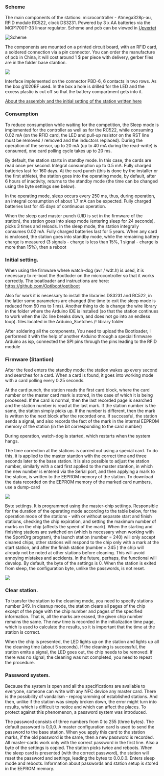 ### Scheme

The main components of the stations: microcontroller - Atmega328p-au, RFID module RC522, clock DS3231. Powered by 3 x AA batteries via the MCP1700T-33 linear regulator. Scheme and pcb can be viewed in [Upvertet](https://upverter.com/AlexanderVolikov/a6d775cd45a22968/Sportiduino-MarkStantion/)

![Scheme](https://raw.githubusercontent.com/alexandervolikov/sportIDuino/master/Base%20station/Scheme.jpg)

The components are mounted on a printed circuit board, with an RFID card, a soldered connection via a pin connector. You can order the manufacture of pcb in China, it will cost around 1 $ per piece with delivery, gerber files are in the folder base stantion.

![](https://raw.githubusercontent.com/alexandervolikov/sportiduino/master/Base%20station/PCB.JPG)

Interface implemented on the connector PBD-6, 6 contacts in two rows. As the box g1020BF used. In the box a hole is drilled for the LED and the excess plastic is cut off so that the battery compartment gets into it.

[About the assembly and the initial setting of the station written here](https://github.com/alexandervolikov/sportiduino/blob/master/Doc/en/BaseStationAssembly.md)

### Consumption

To reduce consumption while waiting for the competition, the Sleep mode is implemented for the controller as well as for the RC522, while consuming 0.02 mA (on the RFID card, the LED and pull-up resistor on the RST line must be removed / removed and the inductors replaced). During the operation of the sensor, up to 20 mA (up to 40 mA during the read-write) is consumed, one card polling cycle takes up to 20 ms.

By default, the station starts in standby mode. In this case, the cards are read once per second. Integral consumption up to 0.5 mA. Fully charged batteries last for 160 days. At the card punch (this is done by the installer or the first athlete), the station goes into the operating mode, by default, after 6 hours of inactivity, returns to the standby mode (the time can be changed using the byte settings see below).

In the operating mode, sleep occurs every 250 ms, thus, during operation, an integral consumption of about 1.7 mA can be expected. Fully charged batteries last for 45 days of continuous operation.

When the sleep card master punch (UID is set in the firmware of the station), the station goes into sleep mode (entering sleep for 24 seconds), picks 3 times and reloads. In the sleep mode, the station integrally consumes 0.02 mA. Fully charged batteries last for 5 years. When any card is enclosed, the station goes into standby mode, while the remaining battery charge is measured (3 signals - charge is less than 15%, 1 signal - charge is more than 15%), then a reboot

### Initial setting.

When using the firmware where watch-dog (avr / wdt.h) is used, it is necessary to re-boot the Bootloder on the microcontroller so that it works correctly. The boatloader and instructions are here: https://github.com/Optiboot/optiboot

Also for work it is necessary to install the libraries DS3231 and RC522, in the latter some parameters are changed (the time to exit the sleep mode is reduced from 50 ms to 1 ms). Another thing to do is change the wire library in the folder where the Arduino IDE is installed (so that the station continues to work when the i2c line breaks down, and does not go into an endless loop). files located in the Arduino_Scetches /! library folder

After soldering all the components, You need to upload the Bootloader, I performed it with the help of another Arduino through a special firmware Arduino as isp, connected the SPI pins through the pins leading to the RFID module

### Firmware (Stantion)

After the feed enters the standby mode: the station wakes up every second and searches for a card. When a card is found, it goes into working mode with a card polling every 0.25 seconds.

At the card punch, the station reads the first card block, where the card number or the master card mark is stored, in the case of which it is being processed. If the card is normal, then the last recorded page is searched and the station number is read at the last mark. If the station number is the same, the station simply picks up. If the number is different, then the mark is written to the next block after the recorded one. If successful, the station sends a signal, and also records the fact of the mark in the internal EEPROM memory of the station (in the bit corresponding to the card number)

During operation, watch-dog is started, which restarts when the system hangs.

The time correction at the stations is carried out using a special card. To do this, it is applied to the master stantion with the correct time and three seconds later to the base station. It is also possible to adjust the station number, similarly with a card first applied to the master stantion, in which the new number is entered via the Serial port, and then applying a mark to the station, is written to the EEPROM memory of the station. To download the data recorded on the EEPROM memory of the marked card numbers, use a dump-card

![](https://raw.githubusercontent.com/alexandervolikov/sportiduino/master/Images/Stantion-blockscheme.png)

Byte settings. It is programmed using the master-chip settings. Responsible for the duration of the operating mode according to the table below, for the operation mode of the stations - with or without separate start and finish stations, checking the chip expiration, and setting the maximum number of marks on the chip (affects the speed of the mark). When the starting and finishing stations are switched on (which is necessary when working with the SportOrg program), the launch station (number = 240) will only accept cleaned chips, other stations will respond to the chip only with a mark at the start station, and after the finish station (number = 245 ) the chip will already not be noted at other stations before cleaning. This will avoid annoying mistakes and accidents. In the future, perhaps, the functional will develop. By default, the byte of the settings is 0. When the station is exited from sleep, the configuration byte, unlike the passwords, is not reset.

![](https://raw.githubusercontent.com/alexandervolikov/sportiduino/master/Images/Setting-byte2.PNG)

### Clear station.

To transfer the station to the cleaning mode, you need to specify stations number 249.
In cleanup mode, the station clears all pages of the chip except of the page with the chip number and pages of the specified information. That is, all the marks are erased, the given chip number remains the same. The new time is recorded in the initialization time page, which is used to calculate the results, so it is important that the time at the station is correct.

When the chip is presented, the LED lights up on the station and lights up all the cleaning time (about 5 seconds). If the cleaning is successful, the station emits a signal, the LED goes out, the chip needs to be removed. If there was no signal, the cleaning was not completed, you need to repeat the procedure.

### Password system.
Because the system is open and all the specifications are available to everyone, someone can write with any NFC device any master card. There is the possibility of vandalism - reprogramming of established stations. And then, unlike if the station was simply broken down, the error might turn into results, which is difficult to notice and which can affect the places. To protect against this phenomenon, a password system was introduced.

The password consists of three numbers from 0 to 255 (three bytes). The default password is 0,0,0. A master configuration card is used to send the password to the base station. When you apply this card to the station marks, if the old password is the same, then a new password is recorded. All master-cards work only with the correct password in the first line. Also a byte of the settings is copied. The station picks twice and reboots. When the sleep card is presented (with the correct password), the station will reset the password and settings, leading the bytes to 0.0.0.0. Enters sleep mode and reboots. Information about passwords and station setup is stored in the EEPROM memory.
